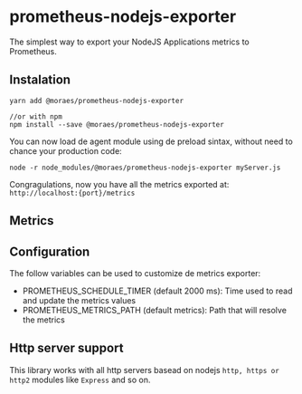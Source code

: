 # prometheus-nodejs-exporter

The simplest way to export your NodeJS Applications metrics to Prometheus.

## Instalation

```
yarn add @moraes/prometheus-nodejs-exporter

//or with npm
npm install --save @moraes/prometheus-nodejs-exporter
```

You can now load de agent module using de preload sintax, without need to chance your production code:

```
node -r node_modules/@moraes/prometheus-nodejs-exporter myServer.js
```

Congragulations, now you have all the metrics exported at: `http://localhost:{port}/metrics`

## Metrics

## Configuration

The follow variables can be used to customize de metrics exporter:

-   PROMETHEUS_SCHEDULE_TIMER (default 2000 ms): Time used to read and update the metrics values
-   PROMETHEUS_METRICS_PATH (default metrics): Path that will resolve the metrics

## Http server support

This library works with all http servers basead on nodejs `http, https or http2` modules like `Express` and so on.

